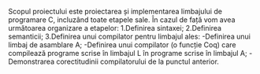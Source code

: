 
Scopul proiectului este proiectarea și implementarea limbajului de programare C, incluzând toate etapele sale. În cazul de față vom avea următoarea organizare a etapelor:
1.Definirea sintaxei;
2.Definirea semanticii;
3.Definirea unui compilator pentru limbajul ales:
  -Definirea unui limbaj de asamblare A;
  -Definirea unui compilator (o funcție Coq) care compilează programe scrise în limbajul L în programe scrise în limbajul A;
  -Demonstrarea corectitudinii compilatorului de la punctul anterior.
